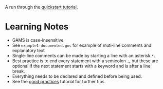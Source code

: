 A run through the [quickstart tutorial](https://www.gams.com/latest/docs/UG_TutorialQuickstart.html).

Learning Notes
==============

* GAMS is case-insensitive
* See `example1-documented.gms` for example of muti-line comments and explanatory text
* Single-line comments can be made by starting a line with an asterisk `*`.
* Best practice is to end every statement with a semicolon `;`, but these are optional if the next statement starts with a keyword and is after a line break.
* Everything needs to be declared and defined before being used.
* See the [good practices](https://www.gams.com/latest/docs/UG_GoodPractices.html) tutorial for further tips.

